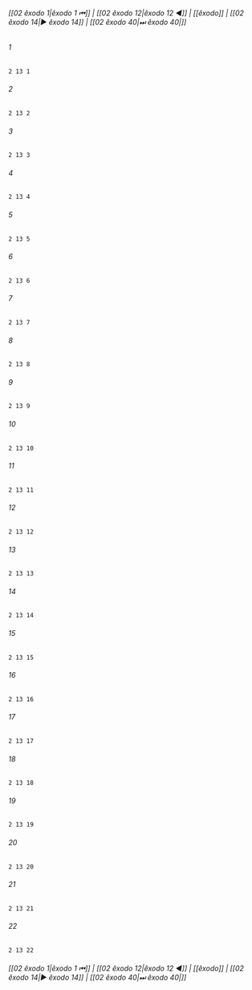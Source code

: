 
###### [[02 êxodo 1|êxodo 1 ⏮]] | [[02 êxodo 12|êxodo 12 ◀]] | [[êxodo]] | [[02 êxodo 14|▶ êxodo 14]] | [[02 êxodo 40|⏭ êxodo 40|]]

###### 1
``` verse
2 13 1 
```
###### 2
``` verse
2 13 2 
```
###### 3
``` verse
2 13 3 
```
###### 4
``` verse
2 13 4 
```
###### 5
``` verse
2 13 5 
```
###### 6
``` verse
2 13 6 
```
###### 7
``` verse
2 13 7 
```
###### 8
``` verse
2 13 8 
```
###### 9
``` verse
2 13 9 
```
###### 10
``` verse
2 13 10 
```
###### 11
``` verse
2 13 11 
```
###### 12
``` verse
2 13 12 
```
###### 13
``` verse
2 13 13 
```
###### 14
``` verse
2 13 14 
```
###### 15
``` verse
2 13 15 
```
###### 16
``` verse
2 13 16 
```
###### 17
``` verse
2 13 17 
```
###### 18
``` verse
2 13 18 
```
###### 19
``` verse
2 13 19 
```
###### 20
``` verse
2 13 20 
```
###### 21
``` verse
2 13 21 
```
###### 22
``` verse
2 13 22 
```

###### [[02 êxodo 1|êxodo 1 ⏮]] | [[02 êxodo 12|êxodo 12 ◀]] | [[êxodo]] | [[02 êxodo 14|▶ êxodo 14]] | [[02 êxodo 40|⏭ êxodo 40|]]

